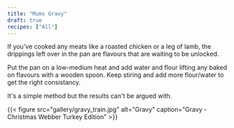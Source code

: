 ```yaml
---
title: "Mums Gravy"
draft: true
recipes: ["All"]
---
```


If you've cooked any meats like a roasted chicken or a leg of lamb, the drippings left over in the pan are flavours that are waiting to be unlocked.

Put the pan on a low-medium heat and add water and flour lifting any baked on flavours with a wooden spoon. Keep stiring and add more flour/water to get the right consistancy.

It's a simple method but the results can't be argued with. 

{{< figure
    src="gallery/gravy_train.jpg"
    alt="Gravy"
    caption="Gravy - Christmas Webber Turkey Edition"
    >}}